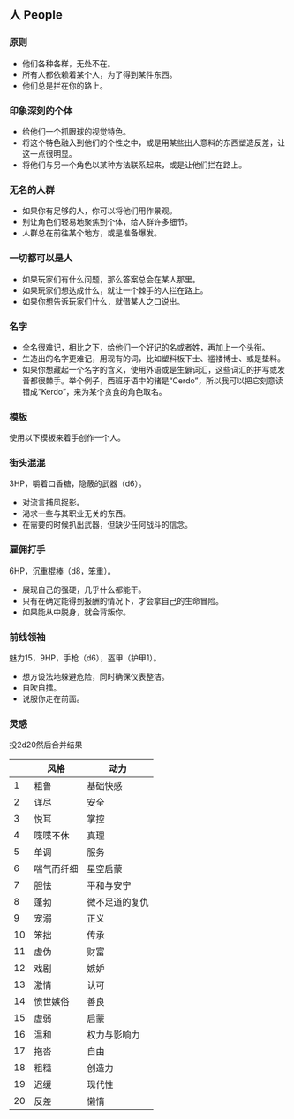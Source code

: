 ## 人 People

### 原则

- 他们各种各样，无处不在。
- 所有人都依赖着某个人，为了得到某件东西。
- 他们总是拦在你的路上。

### 印象深刻的个体

- 给他们一个抓眼球的视觉特色。
- 将这个特色融入到他们的个性之中，或是用某些出人意料的东西塑造反差，让这一点很明显。
- 将他们与另一个角色以某种方法联系起来，或是让他们拦在路上。

### 无名的人群

- 如果你有足够的人，你可以将他们用作景观。
- 别让角色们轻易地聚焦到个体，给人群许多细节。
- 人群总在前往某个地方，或是准备爆发。

### 一切都可以是人

- 如果玩家们有什么问题，那么答案总会在某人那里。
- 如果玩家们想达成什么，就让一个棘手的人拦在路上。
- 如果你想告诉玩家们什么，就借某人之口说出。

### 名字

- 全名很难记，相比之下，给他们一个好记的名或者姓，再加上一个头衔。
- 生造出的名字更难记，用现有的词，比如塑料板下士、褴褛博士、或是垫料。
- 如果你想藏起一个名字的含义，使用外语或是生僻词汇，这些词汇的拼写或发音都很棘手。举个例子，西班牙语中的猪是“Cerdo”，所以我可以把它刻意读错成“Kerdo”，来为某个贪食的角色取名。

### 模板

使用以下模板来着手创作一个人。

### 街头混混

3HP，嚼着口香糖，隐蔽的武器（d6）。

- 对流言捕风捉影。
- 渴求一些与其职业无关的东西。
- 在需要的时候扒出武器，但缺少任何战斗的信念。

### 雇佣打手

6HP，沉重棍棒（d8，笨重）。

- 展现自己的强硬，几乎什么都能干。
- 只有在确定能得到报酬的情况下，才会拿自己的生命冒险。
- 如果能从中脱身，就会背叛你。

### 前线领袖

魅力15，9HP，手枪（d6），盔甲（护甲1）。

- 想方设法地躲避危险，同时确保仪表整洁。
- 自吹自擂。
- 说服你走在前面。

### 灵感

投2d20然后合并结果

|      | 风格 | 动力   |
| ---- | ---- | ------ |
| 1    | 粗鲁 | 基础快感   |
| 2    | 详尽 | 安全 |
| 3    | 悦耳 | 掌控  |
| 4    | 喋喋不休 | 真理 |
| 5    | 单调 | 服务 |
| 6    | 喘气而纤细 | 星空启蒙 |
| 7    | 胆怯 | 平和与安宁 |
| 8    | 蓬勃 | 微不足道的复仇 |
| 9    | 宠溺 | 正义 |
| 10   | 笨拙 | 传承 |
| 11   | 虚伪 | 财富  |
| 12   | 戏剧 | 嫉妒 |
| 13   | 激情 | 认可 |
| 14   | 愤世嫉俗 | 善良 |
| 15   | 虚弱 | 启蒙 |
| 16   | 温和 | 权力与影响力 |
| 17   | 拖沓 | 自由 |
| 18   | 粗糙 | 创造力 |
| 19   | 迟缓 | 现代性 |
| 20   | 反差 | 懒惰 |
